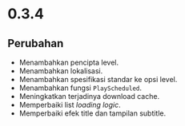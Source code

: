# 0.3.4

## Perubahan

- Menambahkan pencipta level.
- Menambahkan lokalisasi.
- Menambahkan spesifikasi standar ke opsi level.
- Menambahkan fungsi `PlayScheduled`.
- Meningkatkan terjadinya download cache.
- Memperbaiki list _loading logic_.
- Memperbaiki efek title dan tampilan subtitle.
